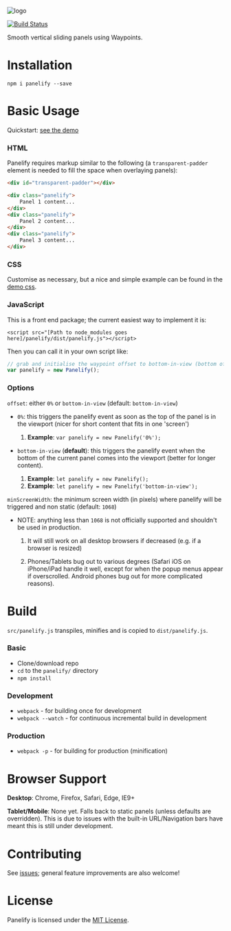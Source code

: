 ![logo](https://cdn.rawgit.com/thisisbd/panelify/975101663ecd8afa707706ba5d991514eccc4122/panelify-logo.svg)

[![Build Status](https://travis-ci.org/thisisbd/panelify.svg?branch=master)](https://travis-ci.org/thisisbd/panelify)

Smooth vertical sliding panels using Waypoints.

# Installation

`npm i panelify --save`

# Basic Usage

Quickstart: [see the demo](https://github.com/thisisbd/panelify/tree/master/dist/demo)

### HTML ###

Panelify requires markup similar to the following (a `transparent-padder` element is needed to fill the space when overlaying panels):
  
```html
<div id="transparent-padder"></div>

<div class="panelify">
    Panel 1 content... 
</div>
<div class="panelify">
    Panel 2 content...
</div>
<div class="panelify">
    Panel 3 content...
</div>
```

### CSS ###

Customise as necessary, but a nice and simple example can be found in the [demo css](https://github.com/thisisbd/panelify/blob/master/dist/demo/demo.css).

### JavaScript ###

This is a front end package; the current easiest way to implement it is:

`<script src="[Path to node_modules goes here]/panelify/dist/panelify.js"></script>`

Then you can call it in your own script like:

```javascript
// grab and initialise the waypoint offset to bottom-in-view (bottom of each panel)
var panelify = new Panelify();
```

### Options ###

`offset`: either `0%` or `bottom-in-view` (default: `bottom-in-view`)

* `0%`: this triggers the panelify event as soon as the top of the panel is in the viewport (nicer for short content that fits in one 'screen')

    1. **Example**: `var panelify = new Panelify('0%');`

* `bottom-in-view` (**default**): this triggers the panelify event when the bottom of the current panel comes into the viewport (better for longer content).

    1. **Example**: `let panelify = new Panelify();`
    2. **Example**: `let panelify = new Panelify('bottom-in-view');`
    
`minScreenWidth`: the minimum screen width (in pixels) where panelify will be triggered and non static (default: `1068`) 

* NOTE: anything less than `1068` is not officially supported and shouldn't be used in production. 

    1. It will still work on all desktop browsers if decreased (e.g. if a browser is resized) 

    2. Phones/Tablets bug out to various degrees (Safari iOS on iPhone/iPad handle it well, except for when the popup menus appear if overscrolled. Android phones bug out for more complicated reasons).
  
# Build

`src/panelify.js` transpiles, minifies and is copied to `dist/panelify.js`.

### Basic ###

* Clone/download repo
* `cd` to the `panelify/` directory
* `npm install`

### Development ###

* `webpack` - for building once for development
* `webpack --watch` - for continuous incremental build in development

### Production ###

* `webpack -p` - for building for production (minification)

# Browser Support

**Desktop**: Chrome, Firefox, Safari, Edge, IE9+

**Tablet/Mobile**: None yet. Falls back to static panels (unless defaults are overridden). This is due to issues with the built-in URL/Navigation bars have meant this is still under development.

# Contributing

  See [issues](https://github.com/thisisbd/Panelify/issues); general feature improvements are also welcome!
  
# License

  Panelify is licensed under the [MIT License](https://github.com/thisisbd/panelify/blob/master/LICENSE.txt).